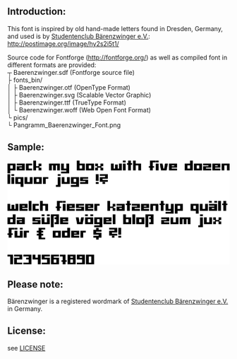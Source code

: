 ﻿Introduction:
-------------
This font is inspired by old hand-made letters found in Dresden, Germany, and used is by [Studentenclub Bärenzwinger e.V.](http://baerenzwinger.de/):  
http://postimage.org/image/hy2s2i5t1/

Source code for Fontforge (http://fontforge.org/) as well as compiled font in different formats are provided:  
┬ Baerenzwinger.sdf (Fontforge source file)  
├ fonts_bin/  
│   ├ Baerenzwinger.otf (OpenType Format)  
│   ├ Baerenzwinger.svg (Scalable Vector Graphic)  
│   ├ Baerenzwinger.ttf (TrueType Format)  
│   └ Baerenzwinger.woff (Web Open Font Format)  
└ pics/  
    └ Pangramm_Baerenzwinger_Font.png  

Sample:
-------
![Sample](./pics/Pangramm_Baerenzwinger_Font.png)

Please note:
------------
Bärenzwinger is a registered wordmark of [Studentenclub Bärenzwinger e.V.](http://baerenzwinger.de/) in Germany.

License:
--------
see [LICENSE](./LICENSE)
